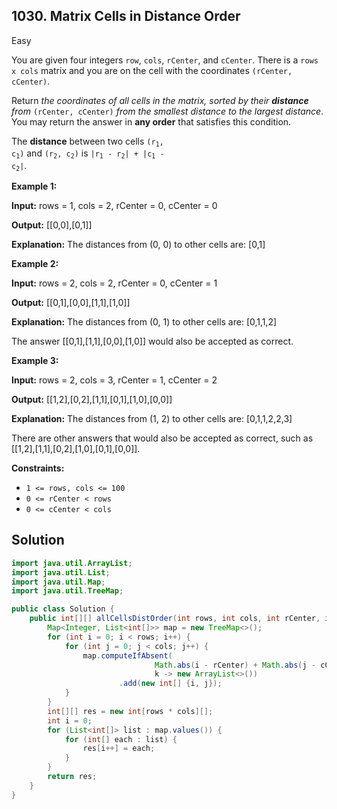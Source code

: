 ## 1030\. Matrix Cells in Distance Order

Easy

You are given four integers `row`, `cols`, `rCenter`, and `cCenter`. There is a `rows x cols` matrix and you are on the cell with the coordinates `(rCenter, cCenter)`.

Return _the coordinates of all cells in the matrix, sorted by their **distance** from_ `(rCenter, cCenter)` _from the smallest distance to the largest distance_. You may return the answer in **any order** that satisfies this condition.

The **distance** between two cells <code>(r<sub>1</sub>, c<sub>1</sub>)</code> and <code>(r<sub>2</sub>, c<sub>2</sub>)</code> is <code>|r<sub>1</sub> - r<sub>2</sub>| + |c<sub>1</sub> - c<sub>2</sub>|</code>.

**Example 1:**

**Input:** rows = 1, cols = 2, rCenter = 0, cCenter = 0

**Output:** [[0,0],[0,1]]

**Explanation:** The distances from (0, 0) to other cells are: [0,1] 

**Example 2:**

**Input:** rows = 2, cols = 2, rCenter = 0, cCenter = 1

**Output:** [[0,1],[0,0],[1,1],[1,0]]

**Explanation:** The distances from (0, 1) to other cells are: [0,1,1,2]

The answer [[0,1],[1,1],[0,0],[1,0]] would also be accepted as correct. 

**Example 3:**

**Input:** rows = 2, cols = 3, rCenter = 1, cCenter = 2

**Output:** [[1,2],[0,2],[1,1],[0,1],[1,0],[0,0]]

**Explanation:** The distances from (1, 2) to other cells are: [0,1,1,2,2,3]

There are other answers that would also be accepted as correct, such as [[1,2],[1,1],[0,2],[1,0],[0,1],[0,0]]. 

**Constraints:**

*   `1 <= rows, cols <= 100`
*   `0 <= rCenter < rows`
*   `0 <= cCenter < cols`

## Solution

```java
import java.util.ArrayList;
import java.util.List;
import java.util.Map;
import java.util.TreeMap;

public class Solution {
    public int[][] allCellsDistOrder(int rows, int cols, int rCenter, int cCenter) {
        Map<Integer, List<int[]>> map = new TreeMap<>();
        for (int i = 0; i < rows; i++) {
            for (int j = 0; j < cols; j++) {
                map.computeIfAbsent(
                                Math.abs(i - rCenter) + Math.abs(j - cCenter),
                                k -> new ArrayList<>())
                        .add(new int[] {i, j});
            }
        }
        int[][] res = new int[rows * cols][];
        int i = 0;
        for (List<int[]> list : map.values()) {
            for (int[] each : list) {
                res[i++] = each;
            }
        }
        return res;
    }
}
```